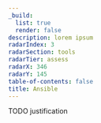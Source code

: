 ```yaml
---
_build:
  list: true
  render: false
description: lorem ipsum
radarIndex: 3
radarSection: tools
radarTier: assess
radarX: 346
radarY: 145
table-of-contents: false
title: Ansible
---
```


TODO justification
